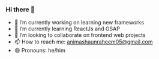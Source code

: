 ### Hi there 👋


- 🔭 I’m currently working on learning new frameworks
- 🌱 I’m currently learning ReactJs and GSAP
- 👯 I’m looking to collaborate on frontend web projects
- 📫 How to reach me: animashaunraheem05@gmail.com
- 😄 Pronouns: he/him

